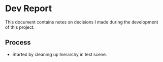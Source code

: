 # Dev Report

This document contains notes on decisions I made during the development of this project.


## Process

- Started by cleaning up hierarchy in test scene.

